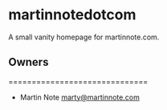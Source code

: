 martinnotedotcom
==============================

A small vanity homepage for martinnote.com.

## Owners
==============================

* Martin Note <marty@martinnote.com>
